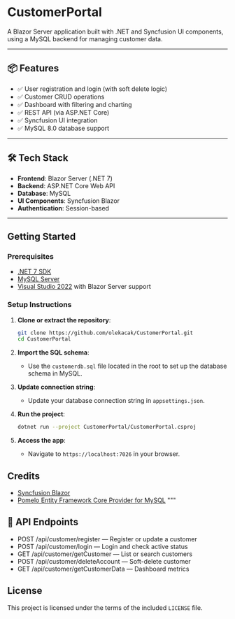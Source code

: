 # CustomerPortal

A Blazor Server application built with .NET and Syncfusion UI components, using a MySQL backend for managing customer data.

---

## 📦 Features

- ✅ User registration and login (with soft delete logic)
- ✅ Customer CRUD operations
- ✅ Dashboard with filtering and charting
- ✅ REST API (via ASP.NET Core)
- ✅ Syncfusion UI integration
- ✅ MySQL 8.0 database support

---

## 🛠️ Tech Stack

- **Frontend**: Blazor Server (.NET 7)
- **Backend**: ASP.NET Core Web API
- **Database**: MySQL
- **UI Components**: Syncfusion Blazor
- **Authentication**: Session-based

---

## Getting Started


### Prerequisites

- [.NET 7 SDK](https://dotnet.microsoft.com/download)
- [MySQL Server](https://www.mysql.com/)
- [Visual Studio 2022](https://visualstudio.microsoft.com/) with Blazor Server support


### Setup Instructions

1. **Clone or extract the repository**:
    ```bash
    git clone https://github.com/olekacak/CustomerPortal.git
    cd CustomerPortal
    ```

2. **Import the SQL schema**:
    - Use the `customerdb.sql` file located in the root to set up the database schema in MySQL.

3. **Update connection string**:
    - Update your database connection string in `appsettings.json`.

4. **Run the project**:
    ```bash
    dotnet run --project CustomerPortal/CustomerPortal.csproj
    ```

5. **Access the app**:
    - Navigate to `https://localhost:7026` in your browser.


## Credits

- [Syncfusion Blazor](https://www.syncfusion.com/blazor-components)
- [Pomelo Entity Framework Core Provider for MySQL](https://github.com/PomeloFoundation/Pomelo.EntityFrameworkCore.MySql)
"""

## 🧪 API Endpoints
- POST /api/customer/register — Register or update a customer
- POST /api/customer/login — Login and check active status
- GET /api/customer/getCustomer — List or search customers
- POST /api/customer/deleteAccount — Soft-delete customer
- GET /api/customer/getCustomerData — Dashboard metrics


## License

This project is licensed under the terms of the included `LICENSE` file.
